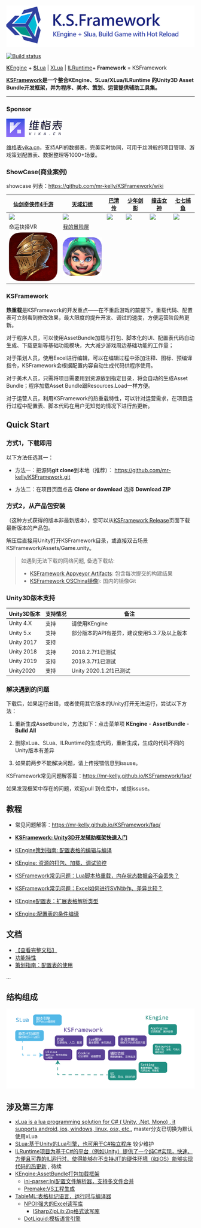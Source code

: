 
![KSFramework](Docs/KSFramework-logo.png)



[![Build status](https://ci.appveyor.com/api/projects/status/lt34ynvl3lac62ln/branch/master?svg=true)](https://ci.appveyor.com/project/mr-kelly/ksframework/branch/master)

[**K**Engine](https://github.com/mr-kelly/KEngine) + [**S**Lua](https://github.com/mr-kelly/slua) | [XLua](https://github.com/Tencent/xLua) | [ILRuntime](https://github.com/Ourpalm/ILRuntime)+ **Framework** = KSFramework

**[KSFramework](https://github.com/mr-kelly/KSFramework)是一个整合KEngine、SLua/XLua/ILRuntime 的Unity3D Asset Bundle开发框架，并为程序、美术、策划、运营提供辅助工具集。**

---------------------

### Sponsor

[![KSFramework](Docs/vikadata.png)](https://vika.cn)

[维格表vika.cn](https://vika.cn)，支持API的数据表，完美实时协同，可用于丝滑般的项目管理、游戏策划配置表、数据整理等1000+场景。

### ShowCase(商业案例)

showcase 列表：https://github.com/mr-kelly/KSFramework/wiki

| [仙剑奇侠传4手游](http://www.9game.cn/xjqxcs/)    | [天域幻想](http://www.9game.cn/xjhmjh/)    | [巴清传](http://hh.sdo.com/w2/) | [少年剑影](http://www.9game.cn/shaonianjianying/)  | [撞击女神](http://u.360.cn/zjns_1) | [七七捕鱼](http://www.9game.cn/qiqibuyu/) |
| ----------- | ----------- |----------- |----------- | ----------- | ----------- |
| ![](https://raw.githubusercontent.com/wiki/mr-kelly/KSFramework/images/showcase/仙剑4-手游-icon.png) | ![](https://raw.githubusercontent.com/wiki/mr-kelly/KSFramework/images/showcase/天域幻想-icon.png) |  ![](https://raw.githubusercontent.com/wiki/mr-kelly/KSFramework/images/showcase/巴清传-icon.png) | ![](https://raw.githubusercontent.com/wiki/mr-kelly/KSFramework/images/showcase/少年剑影-icon.png) | ![](https://raw.githubusercontent.com/wiki/mr-kelly/KSFramework/images/showcase/撞击女神-icon.png) | ![](https://raw.githubusercontent.com/wiki/mr-kelly/KSFramework/images/showcase/七七捕鱼-icon.png) |
| 命运抉择VR | [我的冒险屋](https://www.taptap.com/app/200744) |  |  |  |  |
| ![](Docs/showcase/命运抉择.png) | ![](Docs/showcase/我的冒险屋.png) |  |  |  |  |

### KSFramework

**热重载**是KSFramework的开发重点——在不重启游戏的前提下，重载代码、配置表可立刻看到修改效果，最大限度的提升开发、调试的速度，方便运营阶段热更新。

对于程序人员，可以使用AssetBundle加载与打包、脚本化的UI、配置表代码自动生成、下载更新等基础功能模块，大大减少游戏周边基础功能的工作量；

对于策划人员，使用Excel进行编辑，可以在编辑过程中添加注释、图标、预编译指令，KSFramework会根据配置内容自动生成代码供程序使用。

对于美术人员，只需将项目需要用到资源放到指定目录，将会自动的生成Asset Bundle；程序加载Asset Bundle跟Resources.Load一样方便。


对于运营人员，利用KSFramework的热重载特性，可以针对运营需求，在项目运行过程中配置表、脚本代码在用户无知觉的情况下进行热更新。



## Quick Start

### 方式1，下载即用

以下方法任选其一：

- 方法一：把源码**git clone**到本地（推荐）：  https://github.com/mr-kelly/KSFramework.git

- 方法二：在项目页面点击 **Clone or download**  选择 **Download ZIP** 




### 方式2，从产品包安装

（这种方式获得的版本非最新版本），您可以从[KSFramework Release](https://github.com/mr-kelly/KSFramework/releases)页面下载最新版本的产品包。

解压后直接用Unity打开KSFramework目录，或直接双击场景KSFramework/Assets/Game.unity。

> 如遇到无法下载的网络问题, 备选下载站:
>
> - [KSFramework Appveyor Artifacts](https://ci.appveyor.com/project/mr-kelly/ksframework/branch/master/artifacts): 包含每次提交的构建结果
> - [KSFramework OSChina镜像](http://git.oschina.net/mrkelly/KSFramework)): 国内的镜像Git



### Unity3D版本支持

| Unity3D版本 | 支持情况 | 备注                                         |
| ----------- | -------- | -------------------------------------------- |
| Unity 4.X   | 支持     | 请使用KEngine                                |
| Unity 5.x   | 支持     | 部分版本的API有差异，建议使用5.3.7及以上版本 |
| Unity 2017  | 支持     |                                              |
| Unity 2018  | 支持     | 2018.2.7f1已测试                             |
| Unity 2019  | 支持     | 2019.3.7f1已测试                             |
| Unity2020   | 支持     | Unity 2020.1.2f1已测试                       |

### 解决遇到的问题

下载后，如果运行出错，或者使用其它版本的Unity打开无法运行，尝试以下方法：

1. 重新生成Assetbundle，方法如下：点击菜单项 **KEngine** - **AssetBundle** - **Bulld All**

2. 删除xLua、SLua、ILRuntime的生成代码，重新生成，生成的代码不同的Unity版本有差异

3. 如果前两步不能解决问题，请上传报错信息到issuse。



KSFramework常见问题解答篇：https://mr-kelly.github.io/KSFramework/faq/

如果发现框架中存在的问题，欢迎pull 到仓库中，或提issuse。

## 教程

- 常见问题解答：https://mr-kelly.github.io/KSFramework/faq/

- [**KSFramework: Unity3D开发辅助框架快速入门**](http://www.jianshu.com/p/ccb491ed4260)
- [KEngine策划指南: 配置表格的编辑与编译](http://www.jianshu.com/p/ead1a148b504)
- [KEngine: 资源的打包、加载、调试监控](http://www.jianshu.com/p/ce3b5d0bdf8c)
- [KSFramework常见问题：Lua脚本热重载，内存状态数据会不会丢失？](http://www.jianshu.com/p/eebd5cfce87f)
- [KSFramework常见问题：Excel如何进行SVN协作、差异比较？](http://www.jianshu.com/p/2ea5468e9d5b)
- [KEngine配置表：扩展表格解析类型](http://www.jianshu.com/p/722c5856166f)
- [KEngine:配置表的条件编译](http://www.jianshu.com/p/cb7ddfab23ba)

## 文档

- [【查看完整文档】](https://mr-kelly.github.io/KSFramework/)
- [功能特性](https://mr-kelly.github.io/KSFramework/overview/features/)
- [策划指南：配置表的使用](https://mr-kelly.github.io/KSFramework/setting/guide/)

...

## 结构组成

![KSFramework由KEngine和SLua结合组成](Docs/Structure.png)



## 涉及第三方库

- [xLua is a lua programming solution for C# ( Unity, .Net, Mono) , it supports android, ios, windows, linux, osx, etc.](https://github.com/Tencent/xLua), master分支已切换为默认使用xLua
- [SLua:基于Unity的Lua引擎，也可用于C#独立程序](https://github.com/pangweiwei/slua) 较少维护
- [ILRuntime项目为基于C#的平台（例如Unity）提供了一个纯C#实现，快速、方便且可靠的IL运行时，使得能够在不支持JIT的硬件环境（如iOS）能够实现代码的热更新](https://github.com/Ourpalm/ILRuntime) , 待续
- [KEngine:AssetBundle打包加载框架](https://github.com/mr-kelly/KEngine)
  - [ini-parser:Ini配置文件解析器，支持多文件合并](https://github.com/rickyah/ini-parser)
  - [Premake:VS工程生成](https://github.com/premake/premake-core)
- [TableML:表格标记语言，运行时与编译器](https://github.com/mr-kelly/TableML)
  - [NPOI:强大的Excel读写库](http://npoi.codeplex.com/)
    - [ISharpZipLib:Zip格式读写库](https://github.com/icsharpcode/SharpZipLib)
  - [DotLiquid:模板语言引擎](https://github.com/dotliquid/dotliquid)
